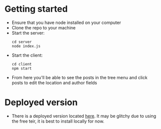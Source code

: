 # Getting started
- Ensure that you have node installed on your computer
- Clone the repo to your machine
- Start the server:
    ```
    cd server
    node index.js
    ```
- Start the client:
  ```
  cd client
  npm start
  ```
- From here you'll be able to see the posts in the tree menu and click posts to edit the location and author fields 

# Deployed version
- There is a deployed version located [here](https://resplendent-banoffee-00e291.netlify.app). It may be glitchy due to using the free teir, it is best to install locally for now. 
